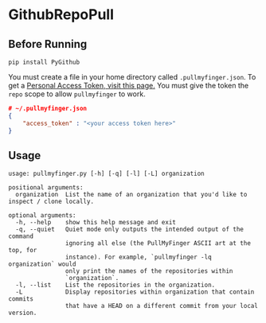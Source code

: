 # GithubRepoPull
## Before Running
```
pip install PyGithub
```
You must create a file in your home directory called `.pullmyfinger.json`.
To get a [Personal Access Token, visit this page.](https://github.com/settings/tokens)
You must give the token the `repo` scope to allow `pullmyfinger` to work.
```json
# ~/.pullmyfinger.json
{
	"access_token" : "<your access token here>"
}
```

## Usage
```
usage: pullmyfinger.py [-h] [-q] [-l] [-L] organization

positional arguments:
  organization  List the name of an organization that you'd like to inspect / clone locally.

optional arguments:
  -h, --help    show this help message and exit
  -q, --quiet   Quiet mode only outputs the intended output of the command
                ignoring all else (the PullMyFinger ASCII art at the top, for
                instance). For example, `pullmyfinger -lq organization` would
                only print the names of the repositories within
                `organization`.
  -l, --list    List the repositories in the organization.
  -L            Display repositories within organization that contain commits
                that have a HEAD on a different commit from your local version.
```
